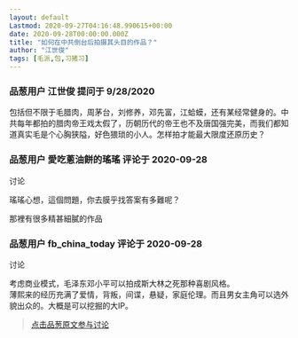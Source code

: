 ```yaml
---
layout: default
Lastmod: 2020-09-27T04:16:48.990615+00:00
date: 2020-09-28T00:00:00.000Z
title: "如何在中共倒台后拍摄其头目的作品？"
author: "江世俊"
tags: [毛派,包,习猪习]
---
```



### 品葱用户 **江世俊** 提问于 9/28/2020
    
包括但不限于毛腊肉，周茅台，刘修养，邓先富，江蛤蟆，还有某经常健身的。中共每年都拍的腊肉帝王戏太假了，历朝历代的帝王也不及唐国强完美，而我们都知道真实毛是个心胸狭隘，好色猥琐的小人。怎样拍才能最大限度还原历史？
    
                

### 品葱用户 **愛吃蔥油餅的瑤瑤** 评论于 2020-09-28
讨论

        
瑤瑤心想，這個問題，你去膜乎找答案有多難呢？  
  
那裡有很多精甚細膩的作品
        
                

### 品葱用户 **fb_china_today** 评论于 2020-09-28
讨论

        
考虑商业模式，毛泽东邓小平可以拍成斯大林之死那种喜剧风格。  
薄熙来的经历充满了爱情，背叛，间谍，悬疑，家庭伦理。而且男女主角可以选外貌出众的。大概是可以挖掘的大IP。
        
                





> [点击品葱原文参与讨论](https://pincong.rocks/question/31512)

